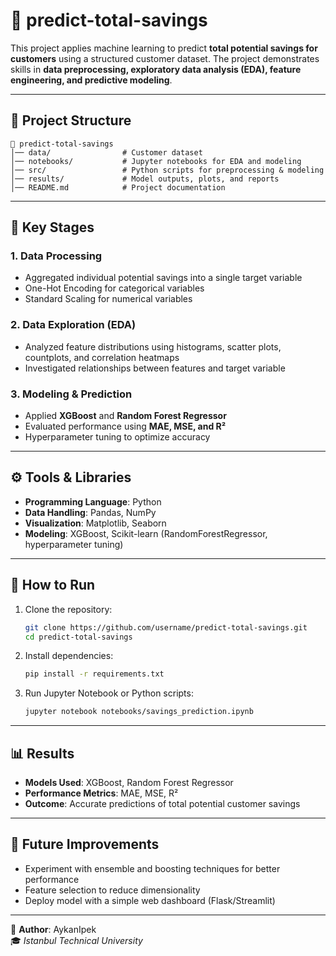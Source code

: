 # 🏦 predict-total-savings

This project applies machine learning to predict **total potential savings for customers** using a structured customer dataset. The project demonstrates skills in **data preprocessing, exploratory data analysis (EDA), feature engineering, and predictive modeling**.

---

## 📂 Project Structure

```
📁 predict-total-savings
│── data/                # Customer dataset
│── notebooks/           # Jupyter notebooks for EDA and modeling
│── src/                 # Python scripts for preprocessing & modeling
│── results/             # Model outputs, plots, and reports
│── README.md            # Project documentation
```

---

## 🔑 Key Stages

### 1. Data Processing
- Aggregated individual potential savings into a single target variable
- One-Hot Encoding for categorical variables
- Standard Scaling for numerical variables

### 2. Data Exploration (EDA)
- Analyzed feature distributions using histograms, scatter plots, countplots, and correlation heatmaps
- Investigated relationships between features and target variable

### 3. Modeling & Prediction
- Applied **XGBoost** and **Random Forest Regressor**
- Evaluated performance using **MAE, MSE, and R²**
- Hyperparameter tuning to optimize accuracy

---

## ⚙️ Tools & Libraries

- **Programming Language**: Python
- **Data Handling**: Pandas, NumPy
- **Visualization**: Matplotlib, Seaborn
- **Modeling**: XGBoost, Scikit-learn (RandomForestRegressor, hyperparameter tuning)

---

## 🚀 How to Run

1. Clone the repository:
   ```bash
   git clone https://github.com/username/predict-total-savings.git
   cd predict-total-savings
   ```

2. Install dependencies:
   ```bash
   pip install -r requirements.txt
   ```

3. Run Jupyter Notebook or Python scripts:
   ```bash
   jupyter notebook notebooks/savings_prediction.ipynb
   ```

---

## 📊 Results

- **Models Used**: XGBoost, Random Forest Regressor
- **Performance Metrics**: MAE, MSE, R²
- **Outcome**: Accurate predictions of total potential customer savings

---

## 📌 Future Improvements

- Experiment with ensemble and boosting techniques for better performance
- Feature selection to reduce dimensionality
- Deploy model with a simple web dashboard (Flask/Streamlit)

---

📧 **Author**: AykanIpek  
🎓 *Istanbul Technical University*
